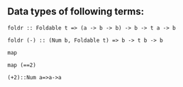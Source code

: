## Data types of following terms:

`foldr :: Foldable t => (a -> b -> b) -> b -> t a -> b`

`foldr (-) :: (Num b, Foldable t) => b -> t b -> b`

`map`

`map (==2)`

`(+2)::Num a=>a->a`